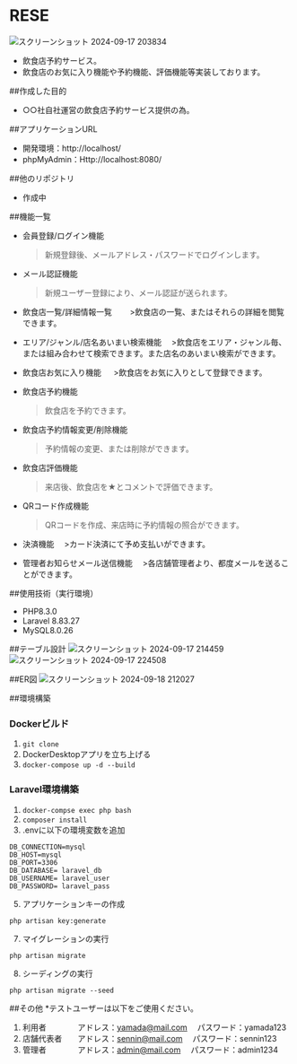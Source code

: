 # RESE
![スクリーンショット 2024-09-17 203834](https://github.com/user-attachments/assets/4aac21f2-4ab5-4854-a1ef-38cfbd6b4ab5)
- 飲食店予約サービス。
- 飲食店のお気に入り機能や予約機能、評価機能等実装しております。

##作成した目的
- ○○社自社運営の飲食店予約サービス提供の為。

##アプリケーションURL
- 開発環境：http://localhost/
- phpMyAdmin：Http://localhost:8080/

##他のリポジトリ
- 作成中

##機能一覧
- 会員登録/ログイン機能
    >新規登録後、メールアドレス・パスワードでログインします。
    
- メール認証機能
    >新規ユーザー登録により、メール認証が送られます。
  
- 飲食店一覧/詳細情報一覧
　　>飲食店の一覧、またはそれらの詳細を閲覧できます。
  
- エリア/ジャンル/店名あいまい検索機能
  　>飲食店をエリア・ジャンル毎、または組み合わせて検索できます。また店名のあいまい検索ができます。
 
- 飲食店お気に入り機能
　  >飲食店をお気に入りとして登録できます。
 
- 飲食店予約機能
    >飲食店を予約できます。
 
- 飲食店予約情報変更/削除機能
    >予約情報の変更、または削除ができます。
    
- 飲食店評価機能
    >来店後、飲食店を★とコメントで評価できます。
    
- QRコード作成機能
    >QRコードを作成、来店時に予約情報の照合ができます。
    
- 決済機能
  　>カード決済にて予め支払いができます。
  
- 管理者お知らせメール送信機能
  　>各店舗管理者より、都度メールを送ることができます。

##使用技術（実行環境）
- PHP8.3.0
- Laravel 8.83.27
- MySQL8.0.26

##テーブル設計
![スクリーンショット 2024-09-17 214459](https://github.com/user-attachments/assets/5ac1554e-9664-40fd-9078-75e92df54a91)
![スクリーンショット 2024-09-17 224508](https://github.com/user-attachments/assets/31f44d97-a4b2-4925-ab2c-3ebbcf77a456)

##ER図
![スクリーンショット 2024-09-18 212027](https://github.com/user-attachments/assets/afbcef7a-45d8-4f98-b8ea-b1c99e36133e)

##環境構築

### Dockerビルド
1. `git clone `
2. DockerDesktopアプリを立ち上げる
3. `docker-compose up -d --build`

### Laravel環境構築
1. `docker-compse exec php bash`
2. `composer install`
3. .envに以下の環境変数を追加
```
DB_CONNECTION=mysql
DB_HOST=mysql
DB_PORT=3306
DB_DATABASE= laravel_db
DB_USERNAME= laravel_user
DB_PASSWORD= laravel_pass
```
5. アプリケーションキーの作成
```
php artisan key:generate
```
7. マイグレーションの実行
```
php artisan migrate
```
8. シーディングの実行
```
php artisan migrate --seed 
```

##その他
*テストユーザーは以下をご使用ください。
1. 利用者　　　　アドレス：yamada@mail.com　  パスワード：yamada123
2. 店舗代表者　　アドレス：sennin@mail.com　  パスワード：sennin123
3. 管理者　　　　アドレス：admin@mail.com　   パスワード：admin1234
